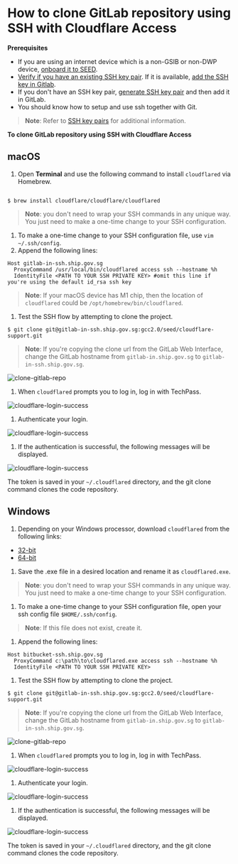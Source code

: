 # How to clone GitLab repository using SSH with Cloudflare Access

**Prerequisites**

- If you are using an internet device which is a non-GSIB or non-DWP device, [onboard it to SEED](onboard-device/onboard-device-to-seed).
- [Verify if you have an existing SSH key pair](https://gitlab-in.ship.gov.sg/help/user/ssh.md#see-if-you-have-an-existing-ssh-key-pair). If it is available, [add the SSH key in Gitlab](https://gitlab-in.ship.gov.sg/-/profile/keys).
- If you don't have an SSH key pair, [generate SSH key pair](https://gitlab-in.ship.gov.sg/help/user/ssh.md#generate-an-ssh-key-pair) and then add it in GitLab.
- You should know how to setup and use ssh together with Git.

> **Note**:
> Refer to [SSH key pairs](https://gitlab-in.ship.gov.sg/help/user/ssh) for additional information.

**To clone GitLab repository using SSH with Cloudflare Access**

<!-- tabs:start -->

## **macOS**

1. Open **Terminal** and use the following command to install `cloudflared` via Homebrew.

```

$ brew install cloudflare/cloudflare/cloudflared

```
> **Note**:
> you don't need to wrap your SSH commands in any unique way. You just need to make a one-time change to your SSH configuration.

1. To make a one-time change to your SSH configuration file, use `vim ~/.ssh/config`.
1. Append the following lines:

```
Host gitlab-in-ssh.ship.gov.sg
  ProxyCommand /usr/local/bin/cloudflared access ssh --hostname %h
  IdentityFile <PATH TO YOUR SSH PRIVATE KEY> #omit this line if you're using the default id_rsa ssh key
```

> **Note**:
> If your macOS device has M1 chip, then the location of `cloudflared` could be `/opt/homebrew/bin/cloudflared`.

1. Test the SSH flow by attempting to clone the project.

```
$ git clone git@gitlab-in-ssh.ship.gov.sg:gcc2.0/seed/cloudflare-support.git

```

> **Note**:
> If you're copying the clone url from the GitLab Web Interface, change the GitLab hostname from `gitlab-in.ship.gov.sg` to `gitlab-in-ssh.ship.gov.sg`.

![clone-gitlab-repo](../images/clone-gitlab-repo-cloudflared.png ':size=600')

1. When `cloudflared` prompts you to log in, log in with TechPass.

![cloudflare-login-success](../images/cloudflare-login-success-1.png ':size=400')

1. Authenticate your login.

![cloudflare-login-success](../images/cloudflare-login-success-2.png ':size=400')

1. If the authentication is successful, the following messages will be displayed.

![cloudflare-login-success](../images/cloudflare-login-success-3.png ':size=400')

The token is saved in your `~/.cloudflared` directory, and the git clone command clones the code repository.


## **Windows**

1. Depending on your Windows processor, download `cloudflared` from the following links:
  - [32-bit](https://github.com/cloudflare/cloudflared/releases/latest/download/cloudflared-windows-386.exe)
  - [64-bit](https://github.com/cloudflare/cloudflared/releases/latest/download/cloudflared-windows-amd64.exe)

1. Save the .exe file in a desired location and rename it as `cloudflared.exe`.

> **Note**:
> you don't need to wrap your SSH commands in any unique way. You just need to make a one-time change to your SSH configuration.

1. To make a one-time change to your SSH configuration file, open your ssh config file `$HOME/.ssh/config`.

> **Note**:
> If this file does not exist, create it.


1. Append the following lines:

```
Host bitbucket-ssh.ship.gov.sg
  ProxyCommand c:\path\to\cloudflared.exe access ssh --hostname %h
  IdentityFile <PATH TO YOUR SSH PRIVATE KEY>
```
1. Test the SSH flow by attempting to clone the project.

```
$ git clone git@gitlab-in-ssh.ship.gov.sg:gcc2.0/seed/cloudflare-support.git

```

> **Note**:
> If you're copying the clone url from the GitLab Web Interface, change the GitLab hostname from `gitlab-in.ship.gov.sg` to `gitlab-in-ssh.ship.gov.sg`.

![clone-gitlab-repo](../images/clone-gitlab-repo-cloudflared.png ':size=600')

1. When `cloudflared` prompts you to log in, log in with TechPass.

![cloudflare-login-success](../images/cloudflare-login-success-1.png ':size=400')

1. Authenticate your login.

![cloudflare-login-success](../images/cloudflare-login-success-2.png ':size=400')

1. If the authentication is successful, the following messages will be displayed.

![cloudflare-login-success](../images/cloudflare-login-success-3.png ':size=400')

The token is saved in your `~/.cloudflared` directory, and the git clone command clones the code repository.
<!-- tabs:end -->
